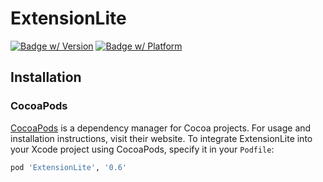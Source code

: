 # ExtensionLite
[![Badge w/ Version](https://cocoapod-badges.herokuapp.com/v/ExtensionLite/badge.png)](https://cocoadocs.org/docsets/ExtensionLite)
[![Badge w/ Platform](https://cocoapod-badges.herokuapp.com/p/ExtensionLite/badge.svg)](https://cocoadocs.org/docsets/ExtensionLite)

## Installation

### CocoaPods

[CocoaPods](https://cocoapods.org) is a dependency manager for Cocoa projects. For usage and installation instructions, visit their website. To integrate ExtensionLite into your Xcode project using CocoaPods, specify it in your `Podfile`:

```ruby
pod 'ExtensionLite', '0.6'
```
